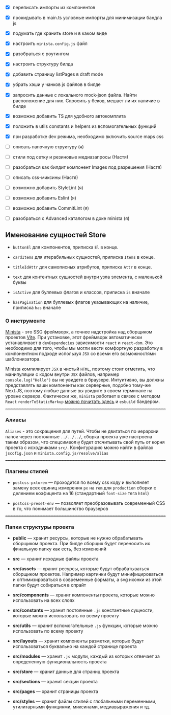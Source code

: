 - [x] переписать импорты из компонентов
- [x] прокидывать в main.ts условные импорты для минимизации бандла js
- [x] подумать где хранить store и в каком виде
- [x] настроить `minista.config.js` файл
- [x] разобраться с роутингом
- [x] настроить структуру билда
- [x] добавить страницу listPages в draft mode
- [x] убрать хэши у чанков js файлов в билде
- [x] запросить данные с локального mock-json файла. Найти расположение для них. Спросить у беков, мешает ли их наличие в билде
- [x] возможно добавить TS для удобного автокомплита
- [x] положить в utils constants и helpers из вспомогательных функций
- [x] при разработке dev режима, необходимо включить source maps css
- [ ] описать папочную структуру (я)
- [ ] стили под сетку и резиновые медиазапросы (Настя)
- [ ] разобраться как билдит компонент Images под разрешения (Настя)
- [ ] описать css-миксины (Настя)
- [ ] возможно добавить StyleLint (я)
- [ ] возможно добавить Eslint (я)
- [ ] возможно добавить CommitLint (я)
- [ ] разобраться с Advanced каталогом в доке minista (я)


## Именование сущностей Store

- `buttonEl` для компонентов, приписка `El` в конце.
- `cardItems` для итерабильных сущностей, приписка `Items` в конце.
- `titleIdAttr` для самописных атрибутов, приписка `Attr` в конце.
- `text` для контентных сущностей внутри узла элемента, с маленькой буквы

- `isActive` для буллевых флагов и классов, приписка `is` вначале
- `hasPagination` для буллевых флагов указывающих на наличие, приписка `has` вначале

### О инструменте

[Minista](https://minista.qranoko.jp/) - это SSG фреймворк, а точнее надстройка над сборщиком проектов [Vite](https://vite.dev/ "документация Vite").
При установке, этот фреймворк автоматически устанавливает в `devDependecies` зависимости `react` и `react-dom`.
Это необходимо для того, чтобы мы могли вести комфортную разработку в компонентном подходе используя `JSX` со всеми его возможностями шаблонизатора.

Minista компилирует `JSX` в чистый `HTML`, поэтому стоит отметить, что манипуляции с кодом внутри `JSX` файлов, например `console.log("Hello")` вы не увидете в браузере. Интуитивно, вы должны представлять ваши компоненты как серверные, подобно тому-же Next.JS, поэтому любые данные вы увидите в своем терминале на уровне сервера.
Фактически же, `minista` работает в связке с методом `React` `renderToStaticMarkup` [можно почитать здесь](https://reactdev.ru/reference/react-dom/server/renderToStaticMarkup/) и `esbuild` бандером.

<hr style="border-top: 1px dashed gray" />

### Алиасы

`Aliases` - это сокращения для путей. Чтобы не двигаться по иерархии папок через постоянные `../../../`, сборка проекта уже настроена таким образом,
что спецсимвол `@` будет отсчитывать свой путь от корня проекта с исходниками `src/`. Конфигурацию можно найти в файлах `jscofig.json` и `minista.config.js/resolve/alias`

<hr style="border-top: 1px dashed gray" />

### Плагины  стилей

- `postcss-pxtorem` — проходится по всему css коду и выполняет замену всех единиц измерения `px` на `rem` для `production` сборки с делением коэфицента на 16 (стандартный `font-size` тега `html`)

- `postcss-preset-env` — позволяет преобразовывать современный CSS в то, что понимает большинство браузеров

<hr style="border-top: 1px dashed gray" />

### Папки структуры проекта

- **public** — хранит ресурсы, которые не нужно обрабатывать сборщиком проекта. При билде сборщик будет переносить их финальную папку как есть, без изменений
- **src** — хранит исходные файлы проекта


- **src/assets** — хранит ресурсы, которые будут обрабатываться сборщиком проектов. Например картинки будут минифицироваться и оптимизироваться в современные форматы, а svg иконки из этой папки будут собираться в спрайт
- **src/components** — хранит компоненты проекта, которые можно использовать на всех слоях
- **src/constants** — хранит постоянные `.js` константные сущности, которые можно использовать по всему проекту
- **src/utils** — хранит вспомогательные `.js` функции, которые можно использовать по всему проекту
- **src/layouts**  — хранит компоненты разметки, которые будут использоваться буквально на каждой странице проекта
- **src/modules** — хранит `.js` модули, каждый из которых отвечает за определенную функциональность проекта
- **src/store** — хранит данные для страниц проекта
- **src/sections** — хранит секции проекта
- **src/pages** — хранит страницы проекта
- **src/styles** — хранит файлы стилей с глобальными переменными, утилитарными функциями, миксинами, медиавыражения и тд.